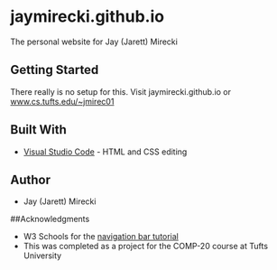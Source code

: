 # jaymirecki.github.io

The personal website for Jay (Jarett) Mirecki

## Getting Started

There really is no setup for this. Visit jaymirecki.github.io or www.cs.tufts.edu/~jmirec01

## Built With

* [Visual Studio Code](https://code.visualstudio.com/) - HTML and CSS editing

## Author
* Jay (Jarett) Mirecki

##Acknowledgments
* W3 Schools for the [navigation bar tutorial](https://www.w3schools.com/css/css_navbar.asp)
* This was completed as a project for the COMP-20 course at Tufts University